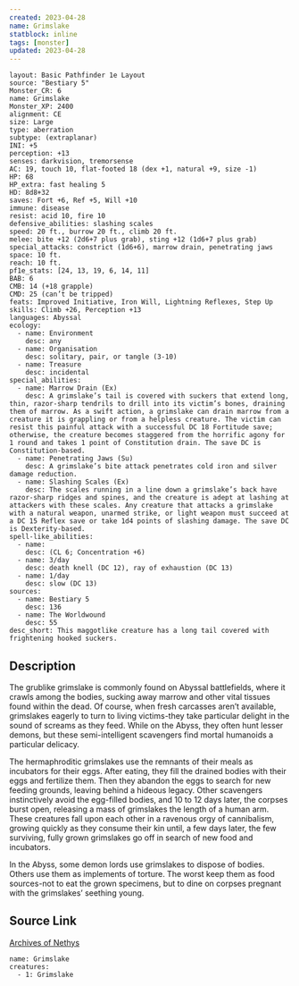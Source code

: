 ```yaml
---
created: 2023-04-28
name: Grimslake
statblock: inline
tags: [monster]
updated: 2023-04-28
---
```

```statblock
layout: Basic Pathfinder 1e Layout
source: "Bestiary 5"
Monster_CR: 6
name: Grimslake
Monster_XP: 2400
alignment: CE
size: Large
type: aberration
subtype: (extraplanar)
INI: +5
perception: +13
senses: darkvision, tremorsense
AC: 19, touch 10, flat-footed 18 (dex +1, natural +9, size -1)
HP: 68
HP_extra: fast healing 5
HD: 8d8+32
saves: Fort +6, Ref +5, Will +10
immune: disease
resist: acid 10, fire 10
defensive_abilities: slashing scales
speed: 20 ft., burrow 20 ft., climb 20 ft.
melee: bite +12 (2d6+7 plus grab), sting +12 (1d6+7 plus grab)
special_attacks: constrict (1d6+6), marrow drain, penetrating jaws
space: 10 ft.
reach: 10 ft.
pf1e_stats: [24, 13, 19, 6, 14, 11]
BAB: 6
CMB: 14 (+18 grapple)
CMD: 25 (can’t be tripped)
feats: Improved Initiative, Iron Will, Lightning Reflexes, Step Up
skills: Climb +26, Perception +13
languages: Abyssal
ecology:
  - name: Environment
    desc: any
  - name: Organisation
    desc: solitary, pair, or tangle (3-10)
  - name: Treasure
    desc: incidental
special_abilities:
  - name: Marrow Drain (Ex)
    desc: A grimslake’s tail is covered with suckers that extend long, thin, razor-sharp tendrils to drill into its victim’s bones, draining them of marrow. As a swift action, a grimslake can drain marrow from a creature it is grappling or from a helpless creature. The victim can resist this painful attack with a successful DC 18 Fortitude save; otherwise, the creature becomes staggered from the horrific agony for 1 round and takes 1 point of Constitution drain. The save DC is Constitution-based.
  - name: Penetrating Jaws (Su)
    desc: A grimslake’s bite attack penetrates cold iron and silver damage reduction.
  - name: Slashing Scales (Ex)
    desc: The scales running in a line down a grimslake’s back have razor-sharp ridges and spines, and the creature is adept at lashing at attackers with these scales. Any creature that attacks a grimslake with a natural weapon, unarmed strike, or light weapon must succeed at a DC 15 Reflex save or take 1d4 points of slashing damage. The save DC is Dexterity-based.
spell-like_abilities:
  - name:
    desc: (CL 6; Concentration +6)
  - name: 3/day
    desc: death knell (DC 12), ray of exhaustion (DC 13)
  - name: 1/day
    desc: slow (DC 13)
sources:
  - name: Bestiary 5
    desc: 136
  - name: The Worldwound
    desc: 55
desc_short: This maggotlike creature has a long tail covered with frightening hooked suckers.
```
## Description
The grublike grimslake is commonly found on Abyssal battlefields, where it crawls among the bodies, sucking away marrow and other vital tissues found within the dead. Of course, when fresh carcasses aren’t available, grimslakes eagerly to turn to living victims-they take particular delight in the sound of screams as they feed. While on the Abyss, they often hunt lesser demons, but these semi-intelligent scavengers find mortal humanoids a particular delicacy.

 The hermaphroditic grimslakes use the remnants of their meals as incubators for their eggs. After eating, they fill the drained bodies with their eggs and fertilize them. Then they abandon the eggs to search for new feeding grounds, leaving behind a hideous legacy. Other scavengers instinctively avoid the egg-filled bodies, and 10 to 12 days later, the corpses burst open, releasing a mass of grimslakes the length of a human arm. These creatures fall upon each other in a ravenous orgy of cannibalism, growing quickly as they consume their kin until, a few days later, the few surviving, fully grown grimslakes go off in search of new food and incubators.

 In the Abyss, some demon lords use grimslakes to dispose of bodies. Others use them as implements of torture. The worst keep them as food sources-not to eat the grown specimens, but to dine on corpses pregnant with the grimslakes’ seething young.
## Source Link
[Archives of Nethys](https://aonprd.com/MonsterDisplay.aspx?ItemName=Grimslake)
```encounter-table
name: Grimslake
creatures:
  - 1: Grimslake
```
